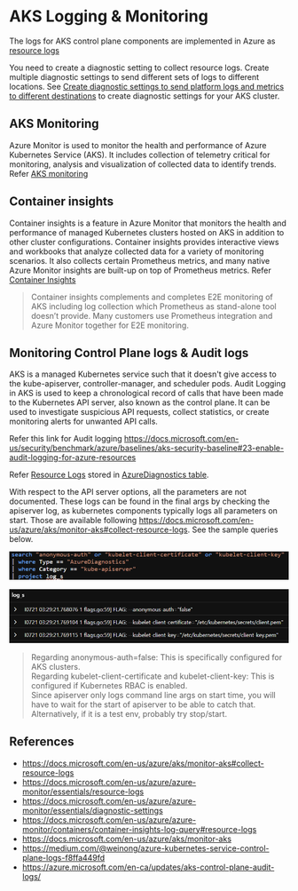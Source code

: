 # AKS Logging & Monitoring

The logs for AKS control plane components are implemented in Azure as [resource logs](https://docs.microsoft.com/en-us/azure/azure-monitor/essentials/resource-logs) 

You need to create a diagnostic setting to collect resource logs. Create multiple diagnostic settings to send different sets of logs to different locations. See [Create diagnostic settings to send platform logs and metrics to different destinations](https://docs.microsoft.com/en-us/azure/azure-monitor/essentials/diagnostic-settings) to create diagnostic settings for your AKS cluster.

## AKS Monitoring
Azure Monitor is used to monitor the health and performance of Azure Kubernetes Service (AKS). It includes collection of telemetry critical for monitoring, analysis and visualization of collected data to identify trends. Refer [AKS monitoring](https://docs.microsoft.com/en-us/azure/aks/monitor-aks)

## Container insights
Container insights is a feature in Azure Monitor that monitors the health and performance of managed Kubernetes clusters hosted on AKS in addition to other cluster configurations. Container insights provides interactive views and workbooks that analyze collected data for a variety of monitoring scenarios.  It also collects certain Prometheus metrics, and many native Azure Monitor insights are built-up on top of Prometheus metrics. Refer [Container Insights](https://docs.microsoft.com/en-us/azure/aks/monitor-aks#container-insights)

> Container insights complements and completes E2E monitoring of AKS including log collection which Prometheus as stand-alone tool doesn’t provide. Many customers use Prometheus integration and Azure Monitor together for E2E monitoring.

## Monitoring Control Plane logs & Audit logs
AKS is a managed Kubernetes service such that it doesn't give access to the kube-apiserver, controller-manager, and scheduler pods. Audit Logging in AKS is used to keep a chronological record of calls that have been made to the Kubernetes API server, also known as the control plane. It can be used to investigate suspicious API requests, collect statistics, or create monitoring alerts for unwanted API calls. 

Refer this link for Audit logging https://docs.microsoft.com/en-us/security/benchmark/azure/baselines/aks-security-baseline#23-enable-audit-logging-for-azure-resources

Refer [Resource Logs](https://docs.microsoft.com/en-us/azure/azure-monitor/containers/container-insights-log-query#resource-logs) stored in [AzureDiagnostics table](https://docs.microsoft.com/en-us/azure/azure-monitor/reference/tables/azurediagnostics).

With respect to the API server options, all the parameters are not documented. These logs can be found in the final args by checking the apiserver log, as kubernetes components typically logs all parameters on start. Those are available following https://docs.microsoft.com/en-us/azure/aks/monitor-aks#collect-resource-logs. See the sample queries below.

![alt txt](/images/apiserver-logs.png)

![alt txt](/images/apiserver-logs-result.png)

> Regarding anonymous-auth=false: This is specifically configured for AKS clusters.  
Regarding kubelet-client-certificate and kubelet-client-key: This is configured if Kubernetes RBAC is enabled.  
Since apiserver only logs command line args on start time, you will have to wait for the start of apiserver to be able to catch that. Alternatively, if it is a test env, probably try stop/start.

## References
* https://docs.microsoft.com/en-us/azure/aks/monitor-aks#collect-resource-logs
* https://docs.microsoft.com/en-us/azure/azure-monitor/essentials/resource-logs
* https://docs.microsoft.com/en-us/azure/azure-monitor/essentials/diagnostic-settings
* https://docs.microsoft.com/en-us/azure/azure-monitor/containers/container-insights-log-query#resource-logs
* https://docs.microsoft.com/en-us/azure/aks/monitor-aks
* https://medium.com/@weinong/azure-kubernetes-service-control-plane-logs-f8ffa449fd
* https://azure.microsoft.com/en-ca/updates/aks-control-plane-audit-logs/
